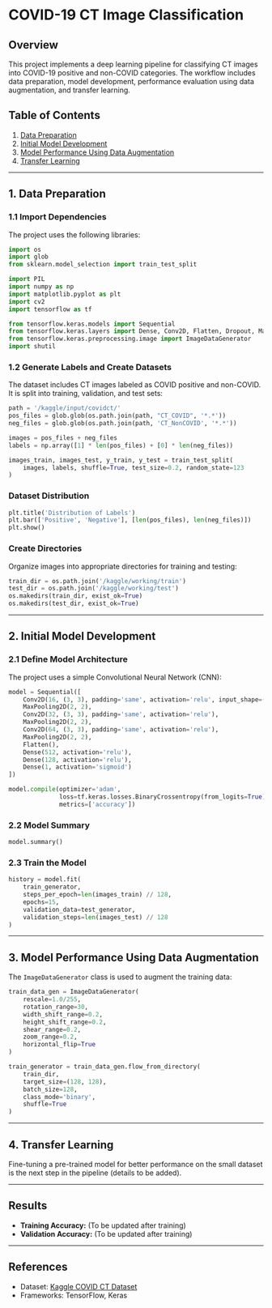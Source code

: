 # COVID-19 CT Image Classification

## Overview
This project implements a deep learning pipeline for classifying CT images into COVID-19 positive and non-COVID categories. The workflow includes data preparation, model development, performance evaluation using data augmentation, and transfer learning.

## Table of Contents
1. [Data Preparation](#data-preparation)
2. [Initial Model Development](#initial-model-development)
3. [Model Performance Using Data Augmentation](#model-performance-using-data-augmentation)
4. [Transfer Learning](#transfer-learning)

---

## 1. Data Preparation

### 1.1 Import Dependencies
The project uses the following libraries:
```python
import os
import glob
from sklearn.model_selection import train_test_split

import PIL
import numpy as np
import matplotlib.pyplot as plt
import cv2
import tensorflow as tf

from tensorflow.keras.models import Sequential
from tensorflow.keras.layers import Dense, Conv2D, Flatten, Dropout, MaxPooling2D
from tensorflow.keras.preprocessing.image import ImageDataGenerator
import shutil
```

### 1.2 Generate Labels and Create Datasets
The dataset includes CT images labeled as COVID positive and non-COVID. It is split into training, validation, and test sets:
```python
path = '/kaggle/input/covidct/'
pos_files = glob.glob(os.path.join(path, "CT_COVID", '*.*'))
neg_files = glob.glob(os.path.join(path, 'CT_NonCOVID', '*.*'))

images = pos_files + neg_files
labels = np.array([1] * len(pos_files) + [0] * len(neg_files))

images_train, images_test, y_train, y_test = train_test_split(
    images, labels, shuffle=True, test_size=0.2, random_state=123
)
```

### Dataset Distribution
```python
plt.title('Distribution of Labels')
plt.bar(['Positive', 'Negative'], [len(pos_files), len(neg_files)])
plt.show()
```

### Create Directories
Organize images into appropriate directories for training and testing:
```python
train_dir = os.path.join('/kaggle/working/train')
test_dir = os.path.join('/kaggle/working/test')
os.makedirs(train_dir, exist_ok=True)
os.makedirs(test_dir, exist_ok=True)
```

---

## 2. Initial Model Development

### 2.1 Define Model Architecture
The project uses a simple Convolutional Neural Network (CNN):
```python
model = Sequential([
    Conv2D(16, (3, 3), padding='same', activation='relu', input_shape=(128, 128, 3)),
    MaxPooling2D(2, 2),
    Conv2D(32, (3, 3), padding='same', activation='relu'),
    MaxPooling2D(2, 2),
    Conv2D(64, (3, 3), padding='same', activation='relu'),
    MaxPooling2D(2, 2),
    Flatten(),
    Dense(512, activation='relu'),
    Dense(128, activation='relu'),
    Dense(1, activation='sigmoid')
])

model.compile(optimizer='adam',
              loss=tf.keras.losses.BinaryCrossentropy(from_logits=True),
              metrics=['accuracy'])
```

### 2.2 Model Summary
```python
model.summary()
```

### 2.3 Train the Model
```python
history = model.fit(
    train_generator,
    steps_per_epoch=len(images_train) // 128,
    epochs=15,
    validation_data=test_generator,
    validation_steps=len(images_test) // 128
)
```

---

## 3. Model Performance Using Data Augmentation
The `ImageDataGenerator` class is used to augment the training data:
```python
train_data_gen = ImageDataGenerator(
    rescale=1.0/255,
    rotation_range=30,
    width_shift_range=0.2,
    height_shift_range=0.2,
    shear_range=0.2,
    zoom_range=0.2,
    horizontal_flip=True
)

train_generator = train_data_gen.flow_from_directory(
    train_dir,
    target_size=(128, 128),
    batch_size=128,
    class_mode='binary',
    shuffle=True
)
```

---

## 4. Transfer Learning
Fine-tuning a pre-trained model for better performance on the small dataset is the next step in the pipeline (details to be added).

---

## Results
- **Training Accuracy:** (To be updated after training)
- **Validation Accuracy:** (To be updated after training)

---

## References
- Dataset: [Kaggle COVID CT Dataset](https://www.kaggle.com)
- Frameworks: TensorFlow, Keras
